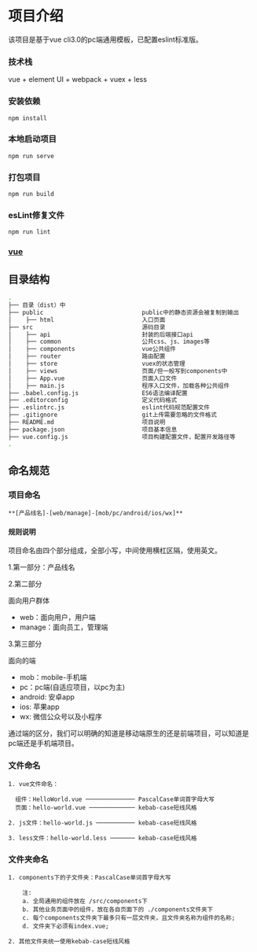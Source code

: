 # 项目介绍
该项目是基于vue cli3.0的pc端通用模板，已配置eslint标准版。

### 技术栈

vue + element UI + webpack + vuex + less

### 安装依赖
```
npm install
```

### 本地启动项目
```
npm run serve
```

### 打包项目
```
npm run build
```

### esLint修复文件
```
npm run lint
```
 
### [vue](https://cn.vuejs.org/v2/guide/)

## 目录结构

``` bash
.
├── 目录（dist）中
├── public                            public中的静态资源会被复制到输出
│    ├── html                         入口页面
├── src                               源码目录
│    ├── api                          封装的后端接口api
│    ├── common                       公共css、js、images等
│    ├── components                   vue公共组件
│    ├── router                       路由配置
│    ├── store                        vuex的状态管理
│    ├── views                        页面/但一般写到components中
│    ├── App.vue                      页面入口文件
│    ├── main.js                      程序入口文件，加载各种公共组件
├── .babel.config.js                  ES6语法编译配置
├── .editorconfig                     定义代码格式
├── .eslintrc.js                      eslint代码规范配置文件
├── .gitignore                        git上传需要忽略的文件格式
├── README.md                         项目说明
├── package.json                      项目基本信息
├── vue.config.js                     项目构建配置文件，配置开发路径等
.

```

## 命名规范

### 项目命名
```
**[产品线名]-[web/manage]-[mob/pc/android/ios/wx]**
```

#### 规则说明

项目命名由四个部分组成，全部小写，中间使用横杠区隔，使用英文。

1.第一部分：产品线名


2.第二部分

面向用户群体

- web：面向用户，用户端
- manage：面向员工，管理端

3.第三部分

面向的端

- mob：mobile-手机端
- pc：pc端(自适应项目，以pc为主)
- android: 安卓app
- ios: 苹果app
- wx: 微信公众号以及小程序

通过端的区分，我们可以明确的知道是移动端原生的还是前端项目，可以知道是pc端还是手机端项目。

### 文件命名
```
1. vue文件命名：
  
  组件：HelloWorld.vue ────────────── PascalCase单词首字母大写
  页面：hello-world.vue ───────────── kebab-case短线风格
  
2. js文件：hello-world.js ─────────── kebab-case短线风格

3. less文件：hello-world.less ─────── kebab-case短线风格
```
  
### 文件夹命名
```
1. components下的子文件夹：PascalCase单词首字母大写
    
    注: 
    a. 全局通用的组件放在 /src/components下
    b. 其他业务页面中的组件，放在各自页面下的 ./components文件夹下
    c. 每个components文件夹下最多只有一层文件夹，且文件夹名称为组件的名称;
    d. 文件夹下必须有index.vue;

2. 其他文件夹统一使用kebab-case短线风格

```

